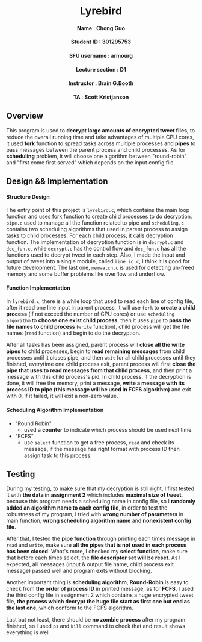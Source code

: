 <center><h1>Lyrebird</h1></center>

 <center><h4>Name            : Chong Guo</h4></center>
 <center><h4>Student ID      : 301295753</h4></center>
 <center><h4>SFU username    : armourg</h4></center>
 <center><h4>Lecture section : D1</h4></center>
 <center><h4>Instructor      : Brain G.Booth</h4></center>
 <center><h4>TA              : Scott Kristjanson</h4></center>

## Overview
This program is used to **decrypt large amounts of encrypted tweet files**, to reduce the overall running time and take advantages of multiple CPU cores, it used **fork** function to spread tasks across multiple processes and **pipes** to pass messages between the parent process and child processes. As for **scheduling** problem, it will choose one algorithm between "round-robin" and "first come first served" which depends on the input config file.

## Design && Implementation

#### Structure Design
The entry point of this project is `lyrebird.c`, which contains the main loop function and uses fork function to create child processes to do decryption. `pipe.c` used to manage all the function related to pipe and `scheduling.c` contains two scheduling algorithms that used in parent process to assign tasks to child processes. For each child process, it calls decryption function. The implementation of decryption function is in `decrypt.c` and `dec_fun.c`, while `decrypt.c` has the control flow and `dec_fun.c` has all the functions used to decrypt tweet in each step. Also, I made the input and output of tweet into a single module, called `line_io.c`, I think it is good for future development. The last one, `memwatch.c` is used for detecting un-freed memory and some buffer problems like overflow and underflow.

#### Function Implementation
In `lyrebird.c`, there is a while loop that used to read each line of config file, after it read one line input in parent process, it will use `fork` to **create a child process** (if not exceed the number of CPU cores) or use `scheduling algorithm` to **choose one exist child process**, then it uses `pipe` to **pass the file names to child process** (`write` function), child process will get the file names (`read` function) and begin to do the decryption.

After all tasks has been assigned, parent process will **close all the write pipes** to child processes, begin to **read remaining messages** from child processes until it closes pipe, and then `wait` for all child processes until they finished, everytime one child process exit, parent process will first **close the pipe that uses to read messages from that child process**, and then print a message with this child process's pid. In child process, if the decryption is done, it will free the memory, print a message, **write a message with its process ID to pipe (this message will be used in FCFS algorithm)**  and exit with 0, if it failed, it will exit a non-zero value.

#### Scheduling Algorithm Implementation

* "Round Robin"
    *  used a **counter** to indicate which process should be used next time.
* "FCFS"
    * use `select` function to get a free process, `read` and check its message, if the message has right format with process ID then assign task to this process.

## Testing
During my testing, to make sure that my decryption is still right, I first tested it with **the data in assignment 2** which includes **maximal size of tweet**, because this program needs a scheduling name in config file, so I **randomly added an algorithm name to each config file**, in order to test the robustness of my program, I tried with **wrong number of parameters** in main function, **wrong scheduling algorithm name** and **nonexistent config file**.

After that, I tested the **pipe function** through printing each times message in `read` and `write`, make sure **all the pipes that is not used in each process has been closed**. What's more, I checked my **select function**, make sure that before each times select, the **file descriptor set will be reset**. As I expected, all messages (input & output file name, child process exit message) passed well and program exits without blocking.

Another important thing is **scheduling algorithm**, **Round-Robin** is easy to check from **the order of process ID** in printed message, as for **FCFS**, I used the third config file in assignment 2 which contains a huge encrypted tweet file, **the process which decrypt the huge file start as first one but end as the last one**, which conform to the FCFS algorithm.

Last but not least, there should be **no zombie process** after my program finished, so I used `ps` and `kill` command to check that and result shows everything is well.

